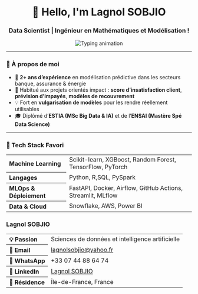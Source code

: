 <h1 align="center">👋 Hello, I'm Lagnol SOBJIO</h1>
<h3 align="center">Data Scientist | Ingénieur en Mathématiques et Modélisation !</h3>

<div align="center">
  <img src="https://readme-typing-svg.herokuapp.com?font=Fira+Code&weight=500&size=15&pause=50&color=00ADB5&center=true&vCenter=true&multiline=true&width=1500&lines=🧠+Machine+Learning+%7C+Deep+Learning+%7C+MLOps;📊+Data+Storytelling+%7C+CI%2FCD+%7C+API+FastAPI;🔍+Scoring+%7C+Prévision+%7C+Séries+Temporelles" alt="Typing animation" />
</div>


---

### 🌱 À propos de moi

- 🎯 **2+ ans d’expérience** en modélisation prédictive dans les secteurs banque, assurance & énergie
- 🤝 Habitué aux projets orientés impact : **score d’insatisfaction client**, **prévision d’impayés**, **modèles de recouvrement**
- 💡 Fort en **vulgarisation de modèles** pour les rendre réellement utilisables
- 🎓 Diplômé d’**ESTIA (MSc Big Data & IA)** et de l’**ENSAI (Mastère Spé Data Science)**

---

### 🧰 Tech Stack Favori


<table align="center">
  <tr>
    <th align="left"> Machine Learning</th>
    <td>Scikit-learn, XGBoost, Random Forest, TensorFlow, PyTorch</td>
  </tr>
  <tr>
    <th align="left"> Langages</th>
    <td>Python, R,SQL, PySpark</td>
  </tr>
  <tr>
    <th align="left"> MLOps & Déploiement</th>
    <td>FastAPI, Docker, Airflow, GitHub Actions, Streamlit, MLflow</td>
  </tr>
  <tr>
    <th align="left"> Data & Cloud</th>
    <td>Snowflake, AWS, Power BI</td>
  </tr>
</table>

### **Lagnol SOBJIO**


<table>
  <tr>
    <th align="left">💡 Passion</th>
    <td>Sciences de données et intelligence artificielle</td>
  </tr>
  <tr>
    <th align="left">📧 Email</th>
    <td><a href="mailto:lagnolsobjio@yahoo.fr">lagnolsobjio@yahoo.fr</a></td>
  </tr>
  <tr>
    <th align="left">📱 WhatsApp</th>
    <td>+33 07 44 88 64 74</td>
  </tr>
  <tr>
    <th align="left">🔗 LinkedIn</th>
    <td><a href="https://www.linkedin.com/in/lagnol-sobjio/">Lagnol SOBJIO</a></td>
  </tr>
  <tr>
    <th align="left">📍 Résidence</th>
    <td>Île-de-France, France</td>
  </tr>
</table>


